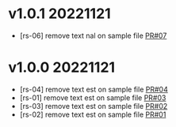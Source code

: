 # v1.0.1 20221121

* [rs-06] remove text nal on sample file
[PR#07](https://github.com/rs-nhattt/git-practice-merge/pull/7)

# v1.0.0 20221121

* [rs-04] remove text est on sample file
[PR#04](https://github.com/rs-nhattt/git-practice-merge/pull/4)
* [rs-01] remove text est on sample file
[PR#03](https://github.com/rs-nhattt/git-practice-merge/pull/3)
* [rs-03] remove text est on sample file
[PR#02](https://github.com/rs-nhattt/git-practice-merge/pull/2)
* [rs-02] remove text est on sample file
[PR#01](https://github.com/rs-nhattt/git-practice-merge/pull/1)
